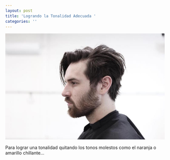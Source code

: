 ```yaml
---
layout: post
title: 'Logrando la Tonalidad Adecuada '
categories: ''
---
```

![Logrando la Tonalidad Adecuada ](/img/uploads/morrismotley_and-longer-hair-haircut.jpg)

Para lograr una tonalidad quitando los tonos molestos como el naranja o amarillo chillante...
